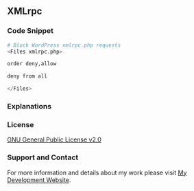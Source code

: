 ## XMLrpc

### Code Snippet

```php
# Block WordPress xmlrpc.php requests
<Files xmlrpc.php>

order deny,allow

deny from all

</Files>
```
### Explanations

### License

[GNU General Public License v2.0](https://github.com/dedewiweka/snippets/blob/main/LICENSE)

### Support and Contact

For more information and details about my work please visit [My Development Website](https://dede.wiweka.com/development).